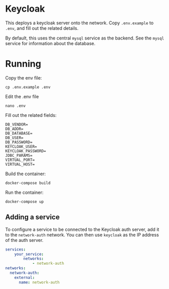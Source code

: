 # Keycloak

This deploys a keycloak server onto the network. Copy `.env.example` to `.env`, and fill out the related details.

By default, this uses the central `mysql` service as the backend. See the `mysql` service for information about the database.

# Running

Copy the env file:

`cp .env.example .env`

Edit the .env file

`nano .env`

Fill out the related fields:

```
DB_VENDOR=
DB_ADDR=
DB_DATABASE=
DB_USER=
DB_PASSWORD=
KEYCLOAK_USER=
KEYCLOAK_PASSWORD=
JDBC_PARAMS=
VIRTUAL_PORT=
VIRTUAL_HOST=
```

Build the container:

`docker-compose build`

Run the container:

`docker-compose up`



## Adding a service

To configure a service to be connected to the Keycloak auth server, add it to the `network-auth` network. You can then use `keycloak` as the IP address of the auth server.


```yaml
services:
    your_service:
        networks:
            - network-auth
networks:
  network-auth:
    external:
      name: network-auth
```

